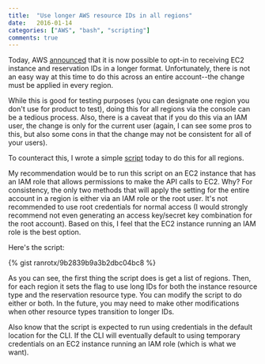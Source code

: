 ```yaml
---
title:  "Use longer AWS resource IDs in all regions"
date:   2016-01-14
categories: ["AWS", "bash", "scripting"]
comments: true
---
```


Today, AWS [announced](https://aws.amazon.com/blogs/aws/theyre-here-longer-ec2-resource-ids-now-available/) that it is now possible to opt-in to receiving EC2 instance and reservation IDs in a longer format. Unfortunately, there is not an easy way at this time to do this across an entire account--the change must be applied in every region.

While this is good for testing purposes (you can designate one region you don't use for product to test), doing this for all regions via the console can be a tedious process. Also, there is a caveat that if you do this via an IAM user, the change is only for the current user (again, I can see some pros to this, but also some cons in that the change may not be consistent for all of your users).

To counteract this, I wrote a simple [script](https://gist.github.com/ranrotx/9b2839b9a3b2dbc04bc8) today to do this for all regions.

My recommendation would be to run this script on an EC2 instance that has an IAM role that allows permissions to make the API calls to EC2. Why? For consistency, the only two methods that will apply the setting for the entire account in a region is either via an IAM role or the root user. It's not recommended to use root credentials for normal access (I would strongly recommend not even generating an access key/secret key combination for the root account). Based on this, I feel that the EC2 instance running an IAM role is the best option.

Here's the script:

{% gist ranrotx/9b2839b9a3b2dbc04bc8 %}

As you can see, the first thing the script does is get a list of regions. Then, for each region it sets the flag to use long IDs for both the instance resource type and the reservation resource type. You can modify the script to do either or both. In the future, you may need to make other modifications when other resource types transition to longer IDs.

Also know that the script is expected to run using credentials in the default location for the CLI. If the CLI will eventually default to using temporary credentials on an EC2 instance running an IAM role (which is what we want).